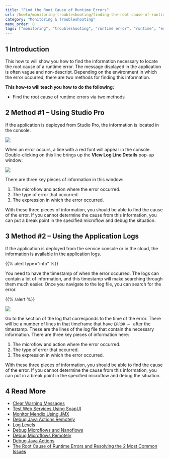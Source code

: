 ```yaml
---
title: "Find the Root Cause of Runtime Errors"
url: /howto/monitoring-troubleshooting/finding-the-root-cause-of-runtime-errors/
category: "Monitoring & Troubleshooting"
menu_order: 8
tags: ["monitoring", "troubleshooting", "runtime error", "runtime", "error"]
---
```


## 1 Introduction

This how to will show you how to find the information necessary to locate the root cause of a runtime error. The message displayed in the application is often vague and non-descript. Depending on the environment in which the error occurred, there are two methods for finding this information.

**This how-to will teach you how to do the following:**

* Find the root cause of runtime errors via two methods

## 2 Method #1 – Using Studio Pro

If the application is deployed from Studio Pro, the information is located in the console:

![](/attachments/howto/monitoring-troubleshooting/finding-the-root-cause-of-runtime-errors/18580024.png)

When an error occurs, a line with a red font will appear in the console.  Double-clicking on this line brings up the **VIew Log Line Details** pop-up window:

![](/attachments/howto/monitoring-troubleshooting/finding-the-root-cause-of-runtime-errors/18580023.png)

There are three key pieces of information in this window:

1. The microflow and action where the error occurred.
2. The type of error that occurred.
3. The expression in which the error occurred.

With these three pieces of information, you should be able to find the cause of the error. If you cannot determine the cause from this information, you can put a break point in the specified microflow and debug the situation.

## 3 Method #2 – Using the Application Logs

If the application is deployed from the service console or in the cloud, the information is available in the application logs. 

{{% alert type="info" %}}

You need to have the timestamp of when the error occurred. The logs can contain a lot of information, and this timestamp will make searching through them much easier. Once you navigate to the log file, you can search for the error.

{{% /alert %}}

![](/attachments/howto/monitoring-troubleshooting/finding-the-root-cause-of-runtime-errors/18580022.png)

Go to the section of the log that corresponds to the time of the error. There will be a number of lines in that timeframe that have `ERROR – ` after the timestamp. These are the lines of the log file that contain the necessary information. There are three key pieces of information here:

1. The microflow and action where the error occurred.
2. The type of error that occurred.
3. The expression in which the error occurred.

With these three pieces of information, you should be able to find the cause of the error. If you cannot determine the cause from this information, you can put in a break point in the specified microflow and debug the situation.

## 4 Read More

* [Clear Warning Messages](/howto/monitoring-troubleshooting/clear-warning-messages/)
* [Test Web Services Using SoapUI](/howto/testing/testing-web-services-using-soapui/)
* [Monitor Mendix Using JMX](/howto/monitoring-troubleshooting/monitoring-mendix-using-jmx/)
* [Debug Java Actions Remotely](/howto/monitoring-troubleshooting/debug-java-actions-remotely/)
* [Log Levels](/howto/monitoring-troubleshooting/log-levels/)
* [Debug Microflows and Nanoflows](/howto/monitoring-troubleshooting/debug-microflows-and-nanoflows/)
* [Debug Microflows Remotely](/howto/monitoring-troubleshooting/debug-microflows-remotely/)
* [Debug Java Actions](/howto/monitoring-troubleshooting/debug-java-actions/)
* [The Root Cause of Runtime Errors and Resolving the 2 Most Common Issues](http://www.mendix.com/blog/the-root-cause-of-runtime-errors-and-resolving-the-2-most-common-issues/)
